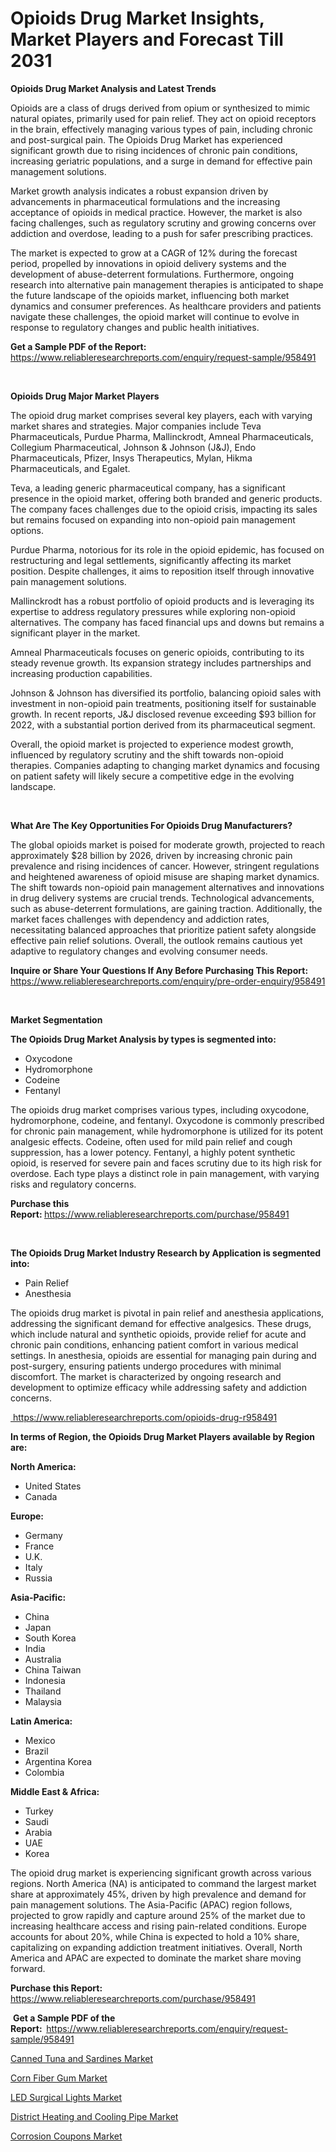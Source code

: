 <p><h1>Opioids Drug Market Insights, Market Players and Forecast Till 2031</h1></p><p><strong>Opioids Drug Market Analysis and Latest Trends</strong></p>
<p><p>Opioids are a class of drugs derived from opium or synthesized to mimic natural opiates, primarily used for pain relief. They act on opioid receptors in the brain, effectively managing various types of pain, including chronic and post-surgical pain. The Opioids Drug Market has experienced significant growth due to rising incidences of chronic pain conditions, increasing geriatric populations, and a surge in demand for effective pain management solutions.</p><p>Market growth analysis indicates a robust expansion driven by advancements in pharmaceutical formulations and the increasing acceptance of opioids in medical practice. However, the market is also facing challenges, such as regulatory scrutiny and growing concerns over addiction and overdose, leading to a push for safer prescribing practices.</p><p>The market is expected to grow at a CAGR of 12% during the forecast period, propelled by innovations in opioid delivery systems and the development of abuse-deterrent formulations. Furthermore, ongoing research into alternative pain management therapies is anticipated to shape the future landscape of the opioids market, influencing both market dynamics and consumer preferences. As healthcare providers and patients navigate these challenges, the opioid market will continue to evolve in response to regulatory changes and public health initiatives.</p></p>
<p><strong>Get a Sample PDF of the Report:&nbsp;</strong> <a href="https://www.reliableresearchreports.com/enquiry/request-sample/958491">https://www.reliableresearchreports.com/enquiry/request-sample/958491</a></p>
<p>&nbsp;</p>
<p><strong>Opioids Drug Major Market Players</strong></p>
<p><p>The opioid drug market comprises several key players, each with varying market shares and strategies. Major companies include Teva Pharmaceuticals, Purdue Pharma, Mallinckrodt, Amneal Pharmaceuticals, Collegium Pharmaceutical, Johnson & Johnson (J&J), Endo Pharmaceuticals, Pfizer, Insys Therapeutics, Mylan, Hikma Pharmaceuticals, and Egalet.</p><p>Teva, a leading generic pharmaceutical company, has a significant presence in the opioid market, offering both branded and generic products. The company faces challenges due to the opioid crisis, impacting its sales but remains focused on expanding into non-opioid pain management options.</p><p>Purdue Pharma, notorious for its role in the opioid epidemic, has focused on restructuring and legal settlements, significantly affecting its market position. Despite challenges, it aims to reposition itself through innovative pain management solutions.</p><p>Mallinckrodt has a robust portfolio of opioid products and is leveraging its expertise to address regulatory pressures while exploring non-opioid alternatives. The company has faced financial ups and downs but remains a significant player in the market.</p><p>Amneal Pharmaceuticals focuses on generic opioids, contributing to its steady revenue growth. Its expansion strategy includes partnerships and increasing production capabilities.</p><p>Johnson & Johnson has diversified its portfolio, balancing opioid sales with investment in non-opioid pain treatments, positioning itself for sustainable growth. In recent reports, J&J disclosed revenue exceeding $93 billion for 2022, with a substantial portion derived from its pharmaceutical segment.</p><p>Overall, the opioid market is projected to experience modest growth, influenced by regulatory scrutiny and the shift towards non-opioid therapies. Companies adapting to changing market dynamics and focusing on patient safety will likely secure a competitive edge in the evolving landscape.</p></p>
<p>&nbsp;</p>
<p><strong>What Are The Key Opportunities For Opioids Drug Manufacturers?</strong></p>
<p><p>The global opioids market is poised for moderate growth, projected to reach approximately $28 billion by 2026, driven by increasing chronic pain prevalence and rising incidences of cancer. However, stringent regulations and heightened awareness of opioid misuse are shaping market dynamics. The shift towards non-opioid pain management alternatives and innovations in drug delivery systems are crucial trends. Technological advancements, such as abuse-deterrent formulations, are gaining traction. Additionally, the market faces challenges with dependency and addiction rates, necessitating balanced approaches that prioritize patient safety alongside effective pain relief solutions. Overall, the outlook remains cautious yet adaptive to regulatory changes and evolving consumer needs.</p></p>
<p><strong>Inquire or Share Your Questions If Any Before Purchasing This Report:</strong> <a href="https://www.reliableresearchreports.com/enquiry/pre-order-enquiry/958491">https://www.reliableresearchreports.com/enquiry/pre-order-enquiry/958491</a></p>
<p>&nbsp;</p>
<p><strong>Market Segmentation</strong></p>
<p><strong>The Opioids Drug Market Analysis by types is segmented into:</strong></p>
<p><ul><li>Oxycodone</li><li>Hydromorphone</li><li>Codeine</li><li>Fentanyl</li></ul></p>
<p><p>The opioids drug market comprises various types, including oxycodone, hydromorphone, codeine, and fentanyl. Oxycodone is commonly prescribed for chronic pain management, while hydromorphone is utilized for its potent analgesic effects. Codeine, often used for mild pain relief and cough suppression, has a lower potency. Fentanyl, a highly potent synthetic opioid, is reserved for severe pain and faces scrutiny due to its high risk for overdose. Each type plays a distinct role in pain management, with varying risks and regulatory concerns.</p></p>
<p><strong>Purchase this Report:&nbsp;</strong><a href="https://www.reliableresearchreports.com/purchase/958491">https://www.reliableresearchreports.com/purchase/958491</a></p>
<p>&nbsp;</p>
<p><strong>The Opioids Drug Market Industry Research by Application is segmented into:</strong></p>
<p><ul><li>Pain Relief</li><li>Anesthesia</li></ul></p>
<p><p>The opioids drug market is pivotal in pain relief and anesthesia applications, addressing the significant demand for effective analgesics. These drugs, which include natural and synthetic opioids, provide relief for acute and chronic pain conditions, enhancing patient comfort in various medical settings. In anesthesia, opioids are essential for managing pain during and post-surgery, ensuring patients undergo procedures with minimal discomfort. The market is characterized by ongoing research and development to optimize efficacy while addressing safety and addiction concerns.</p></p>
<p><a href="https://www.reliableresearchreports.com/opioids-drug-r958491">&nbsp;https://www.reliableresearchreports.com/opioids-drug-r958491</a></p>
<p><strong>In terms of Region, the Opioids Drug Market Players available by Region are:</strong></p>
<p>
    <p> <strong> North America: </strong>
        <ul>
            <li>United States</li>
            <li>Canada</li>
        </ul>
        </p> 
    <p> <strong> Europe: </strong>
        <ul>
            <li>Germany</li>
            <li>France</li>
            <li>U.K.</li>
            <li>Italy</li>
            <li>Russia</li>
        </ul>
        </p> 
    <p> <strong> Asia-Pacific: </strong>
        <ul>
            <li>China</li>
            <li>Japan</li>
            <li>South Korea</li>
            <li>India</li>
            <li>Australia</li>
            <li>China Taiwan</li>
            <li>Indonesia</li>
            <li>Thailand</li>
            <li>Malaysia</li>
        </ul>
        </p> 
    <p> <strong> Latin America: </strong>
        <ul>
            <li>Mexico</li>
            <li>Brazil</li>
            <li>Argentina Korea</li>
            <li>Colombia</li>
        </ul>
        </p> 
    <p> <strong> Middle East & Africa: </strong>
        <ul>
            <li>Turkey</li>
            <li>Saudi</li>
            <li>Arabia</li>
            <li>UAE</li>
            <li>Korea</li>
        </ul>
    </p>
    </p>
<p><p>The opioid drug market is experiencing significant growth across various regions. North America (NA) is anticipated to command the largest market share at approximately 45%, driven by high prevalence and demand for pain management solutions. The Asia-Pacific (APAC) region follows, projected to grow rapidly and capture around 25% of the market due to increasing healthcare access and rising pain-related conditions. Europe accounts for about 20%, while China is expected to hold a 10% share, capitalizing on expanding addiction treatment initiatives. Overall, North America and APAC are expected to dominate the market share moving forward.</p></p>
<p><strong>Purchase this Report: </strong><a href="https://www.reliableresearchreports.com/purchase/958491">https://www.reliableresearchreports.com/purchase/958491</a></p>
<p>&nbsp;<strong>Get a Sample PDF of the Report:&nbsp;&nbsp;</strong><a href="https://www.reliableresearchreports.com/enquiry/request-sample/958491">https://www.reliableresearchreports.com/enquiry/request-sample/958491</a></p>
<p><strong></strong></p>
<p><p><a href="https://github.com/NarcisoFerry/Market-Research-Report-List-1/blob/main/canned-tuna-and-sardines-market.md">Canned Tuna and Sardines Market</a></p><p><a href="https://medium.com/@millerjimk/the-corn-fiber-gum-market-is-experiencing-higher-than-anticipated-demand-compared-to-176b3d2bd771">Corn Fiber Gum Market</a></p><p><a href="https://www.linkedin.com/pulse/future-trajectory-led-surgical-lights-market-emerging-trends-5mrqe?trackingId=2qqyDSPbS4aGr4Mp5fL1Xw%3D%3D">LED Surgical Lights Market</a></p><p><a href="https://issuu.com/reportprime-2/docs/district-heating-and-cooling-pipe-m_e02863b56332f6">District Heating and Cooling Pipe Market</a></p><p><a href="https://medium.com/@justin.wright5348/the-global-market-overview-of-the-corrosion-coupons-market-provides-a-unique-perspective-on-the-5d757e8a0052">Corrosion Coupons Market</a></p></p>